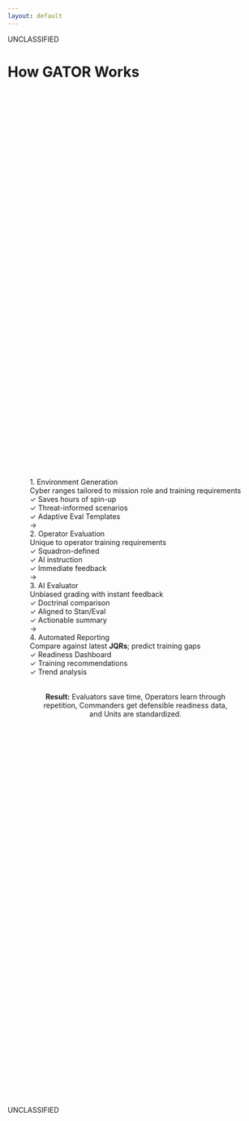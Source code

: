 ```yaml
---
layout: default
---
```


<style src="../style.css"></style>

<div class="classification-header">UNCLASSIFIED</div>

# **How GATOR Works**

<div style="display: flex; flex-direction: column; align-items: center; justify-content: center; min-height: 50vh;">

<div class="flex gap-2 items-center justify-center mb-6" style="max-width: 100%;">
<div v-click class="gator-card flex-1">
<div class="text-primary font-bold text-base">1. Environment Generation</div>
<div class="text-sm mt-1 mb-2">
Cyber ranges tailored to mission role and training requirements
</div>
<div class="text-muted text-xsm">
✓ Saves hours of spin-up<br>
✓ Threat-informed scenarios<br>
✓ Adaptive Eval Templates
</div>
</div>

<div v-click class="text-primary text-2xl">→</div>

<div v-after="2" class="gator-card flex-1">
<div class="text-primary font-bold text-base">2. Operator Evaluation</div>
<div class="text-sm mt-1 mb-2">
Unique to operator training requirements
</div>
<div class="text-muted text-xsm">
✓ Squadron-defined<br>
✓ AI instruction <br>
✓ Immediate feedback
</div>
</div>

<div v-click class="text-primary text-2xl">→</div>

<div v-after="2" class="gator-card flex-1" style="border: 2px solid var(--gator-ai-purple);">
<div class="font-bold text-base" style="color: var(--gator-ai-purple);">3. AI Evaluator</div>
<div class="text-sm mt-1 mb-2">
Unbiased grading with instant feedback
</div>
<div class="text-muted text-xsm">
✓ Doctrinal comparison<br>
✓ Aligned to Stan/Eval<br>
✓ Actionable summary
</div>
</div>

<div v-click class="text-primary text-2xl">→</div>

<div v-after="3" class="gator-card flex-1">
<div class="text-primary font-bold text-base">4. Automated Reporting</div>
<div class="text-sm mt-1 mb-2">
Compare against latest <strong>JQRs</strong>; predict training gaps
</div>
<div class="text-muted text-xsm">
✓ Readiness Dashboard<br>
✓ Training recommendations<br>
✓ Trend analysis
</div>
</div>
</div>

<div v-click class="highlight text-sm" style="max-width: 75%; text-align: center; margin-top: 2rem;">
<strong class="text-primary">Result:</strong> Evaluators save time, Operators learn through repetition, Commanders get defensible readiness data, and Units are standardized.
</div>

</div>

<div class="classification-footer">UNCLASSIFIED</div>
